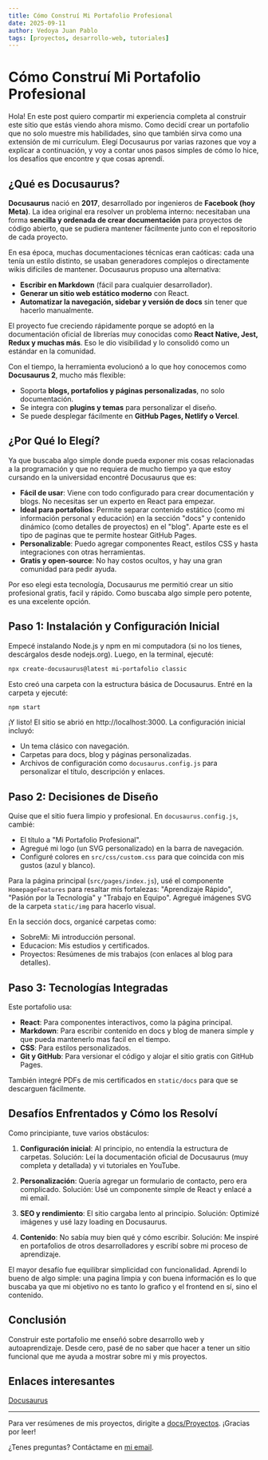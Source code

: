 ```yaml
---
title: Cómo Construí Mi Portafolio Profesional
date: 2025-09-11
author: Vedoya Juan Pablo
tags: [proyectos, desarrollo-web, tutoriales]
---
```


# Cómo Construí Mi Portafolio Profesional

Hola! En este post quiero compartir mi experiencia completa al construir este sitio que estás viendo ahora mismo. Como decidí crear un portafolio que no solo muestre mis habilidades, sino que también sirva como una extensión de mi currículum. Elegí Docusaurus por varias razones que voy a explicar a continuación, y voy a contar unos pasos simples de cómo lo hice, los desafíos que encontre y que cosas aprendí. 

<!--truncate-->

## ¿Qué es Docusaurus?

**Docusaurus** nació en **2017**, desarrollado por ingenieros de **Facebook (hoy Meta)**.
La idea original era resolver un problema interno: necesitaban una forma **sencilla y ordenada de crear documentación** para proyectos de código abierto, que se pudiera mantener fácilmente junto con el repositorio de cada proyecto.

En esa época, muchas documentaciones técnicas eran caóticas: cada una tenía un estilo distinto, se usaban generadores complejos o directamente wikis difíciles de mantener. Docusaurus propuso una alternativa:

* **Escribir en Markdown** (fácil para cualquier desarrollador).
* **Generar un sitio web estático moderno** con React.
* **Automatizar la navegación, sidebar y versión de docs** sin tener que hacerlo manualmente.

El proyecto fue creciendo rápidamente porque se adoptó en la documentación oficial de librerías muy conocidas como **React Native, Jest, Redux y muchas más**. Eso le dio visibilidad y lo consolidó como un estándar en la comunidad.

Con el tiempo, la herramienta evolucionó a lo que hoy conocemos como **Docusaurus 2**, mucho más flexible:

* Soporta **blogs, portafolios y páginas personalizadas**, no solo documentación.
* Se integra con **plugins y temas** para personalizar el diseño.
* Se puede desplegar fácilmente en **GitHub Pages, Netlify o Vercel**.



## ¿Por Qué lo Elegí?

Ya que buscaba algo simple donde pueda exponer mis cosas relacionadas a la programación y que no requiera de mucho tiempo ya que estoy cursando en la universidad encontré Docusaurus que es:

- **Fácil de usar**: Viene con todo configurado para crear documentación y blogs. No necesitas ser un experto en React para empezar.
- **Ideal para portafolios**: Permite separar contenido estático (como mi información personal y educación) en la sección "docs" y contenido dinámico (como detalles de proyectos) en el "blog". Aparte este es el tipo de paginas que te permite hostear GitHub Pages.
- **Personalizable**: Puedo agregar componentes React, estilos CSS y hasta integraciones con otras herramientas.
- **Gratis y open-source**: No hay costos ocultos, y hay una gran comunidad para pedir ayuda.

Por eso elegi esta tecnología, Docusaurus me permitió crear un sitio profesional gratis, facil y rápido. Como buscaba algo simple pero potente, es una excelente opción.

## Paso 1: Instalación y Configuración Inicial

Empecé instalando Node.js y npm en mi computadora (si no los tienes, descárgalos desde nodejs.org). Luego, en la terminal, ejecuté:

```bash
npx create-docusaurus@latest mi-portafolio classic
```

Esto creó una carpeta con la estructura básica de Docusaurus. Entré en la carpeta y ejecuté:

```bash
npm start
```

¡Y listo! El sitio se abrió en http://localhost:3000. La configuración inicial incluyó:
- Un tema clásico con navegación.
- Carpetas para docs, blog y páginas personalizadas.
- Archivos de configuración como `docusaurus.config.js` para personalizar el título, descripción y enlaces.

## Paso 2: Decisiones de Diseño

Quise que el sitio fuera limpio y profesional. En `docusaurus.config.js`, cambié:
- El título a "Mi Portafolio Profesional".
- Agregué mi logo (un SVG personalizado) en la barra de navegación.
- Configuré colores en `src/css/custom.css` para que coincida con mis gustos (azul y blanco).

Para la página principal (`src/pages/index.js`), usé el componente `HomepageFeatures` para resaltar mis fortalezas: "Aprendizaje Rápido", "Pasión por la Tecnología" y "Trabajo en Equipo". Agregué imágenes SVG de la carpeta `static/img` para hacerlo visual.

En la sección docs, organicé carpetas como:
- SobreMi: Mi introducción personal.
- Educacion: Mis estudios y certificados.
- Proyectos: Resúmenes de mis trabajos (con enlaces al blog para detalles).

## Paso 3: Tecnologías Integradas

Este portafolio usa:
- **React**: Para componentes interactivos, como la página principal.
- **Markdown**: Para escribir contenido en docs y blog de manera simple y que pueda mantenerlo mas facil en el tiempo.
- **CSS**: Para estilos personalizados.
- **Git y GitHub**: Para versionar el código y alojar el sitio gratis con GitHub Pages.

También integré PDFs de mis certificados en `static/docs` para que se descarguen fácilmente.

## Desafíos Enfrentados y Cómo los Resolví

Como principiante, tuve varios obstáculos:

1. **Configuración inicial**: Al principio, no entendía la estructura de carpetas. Solución: Leí la documentación oficial de Docusaurus (muy completa y detallada) y vi tutoriales en YouTube.
   
2. **Personalización**: Quería agregar un formulario de contacto, pero era complicado. Solución: Usé un componente simple de React y enlacé a mi email.

3. **SEO y rendimiento**: El sitio cargaba lento al principio. Solución: Optimizé imágenes y usé lazy loading en Docusaurus.

4. **Contenido**: No sabía muy bien qué y cómo escribir. Solución: Me inspiré en portafolios de otros desarrolladores y escribí sobre mi proceso de aprendizaje.

El mayor desafío fue equilibrar simplicidad con funcionalidad. Aprendí lo bueno de algo simple: una pagina limpia y con buena información es lo que buscaba ya que mi objetivo no es tanto lo grafico y el frontend en sí, sino el contenido.


## Conclusión

Construir este portafolio me enseñó sobre desarrollo web y autoaprendizaje. Desde cero, pasé de no saber que hacer a tener un sitio funcional que me ayuda a mostrar sobre mi y mis proyectos.

## Enlaces interesantes

[Docusaurus](https://docusaurus.io/)

---

Para ver resúmenes de mis proyectos, dirigite a [docs/Proyectos](../docs/Proyectos). ¡Gracias por leer!

¿Tenes preguntas? Contáctame en [mi email](mailto:juanpa.vedoya@gmail.com).

